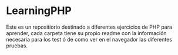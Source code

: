 # LearningPHP

Este es un repositiorio destinado a diferentes ejercicios de PHP para aprender, cada carpeta tiene su propio readme con la información necesaria para los test ó de como ver en el navegador las diferentes pruebas.